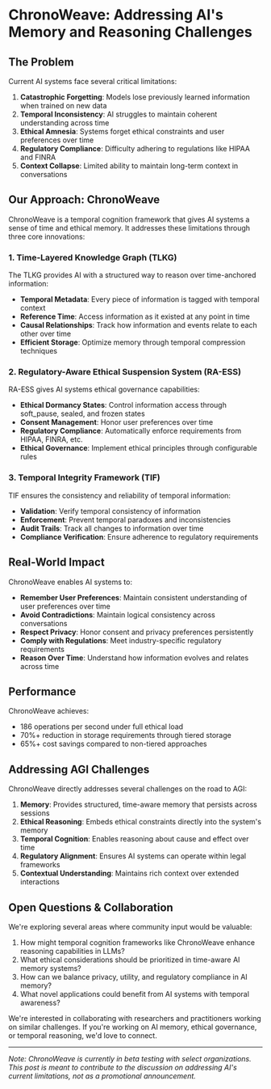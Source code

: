# ChronoWeave: Addressing AI's Memory and Reasoning Challenges

## The Problem

Current AI systems face several critical limitations:

1. **Catastrophic Forgetting**: Models lose previously learned information when trained on new data
2. **Temporal Inconsistency**: AI struggles to maintain coherent understanding across time
3. **Ethical Amnesia**: Systems forget ethical constraints and user preferences over time
4. **Regulatory Compliance**: Difficulty adhering to regulations like HIPAA and FINRA
5. **Context Collapse**: Limited ability to maintain long-term context in conversations

## Our Approach: ChronoWeave

ChronoWeave is a temporal cognition framework that gives AI systems a sense of time and ethical memory. It addresses these limitations through three core innovations:

### 1. Time-Layered Knowledge Graph (TLKG)

The TLKG provides AI with a structured way to reason over time-anchored information:

- **Temporal Metadata**: Every piece of information is tagged with temporal context
- **Reference Time**: Access information as it existed at any point in time
- **Causal Relationships**: Track how information and events relate to each other over time
- **Efficient Storage**: Optimize memory through temporal compression techniques

### 2. Regulatory-Aware Ethical Suspension System (RA-ESS)

RA-ESS gives AI systems ethical governance capabilities:

- **Ethical Dormancy States**: Control information access through soft_pause, sealed, and frozen states
- **Consent Management**: Honor user preferences over time
- **Regulatory Compliance**: Automatically enforce requirements from HIPAA, FINRA, etc.
- **Ethical Governance**: Implement ethical principles through configurable rules

### 3. Temporal Integrity Framework (TIF)

TIF ensures the consistency and reliability of temporal information:

- **Validation**: Verify temporal consistency of information
- **Enforcement**: Prevent temporal paradoxes and inconsistencies
- **Audit Trails**: Track all changes to information over time
- **Compliance Verification**: Ensure adherence to regulatory requirements

## Real-World Impact

ChronoWeave enables AI systems to:

- **Remember User Preferences**: Maintain consistent understanding of user preferences over time
- **Avoid Contradictions**: Maintain logical consistency across conversations
- **Respect Privacy**: Honor consent and privacy preferences persistently
- **Comply with Regulations**: Meet industry-specific regulatory requirements
- **Reason Over Time**: Understand how information evolves and relates across time

## Performance

ChronoWeave achieves:
- 186 operations per second under full ethical load
- 70%+ reduction in storage requirements through tiered storage
- 65%+ cost savings compared to non-tiered approaches

## Addressing AGI Challenges

ChronoWeave directly addresses several challenges on the road to AGI:

1. **Memory**: Provides structured, time-aware memory that persists across sessions
2. **Ethical Reasoning**: Embeds ethical constraints directly into the system's memory
3. **Temporal Cognition**: Enables reasoning about cause and effect over time
4. **Regulatory Alignment**: Ensures AI systems can operate within legal frameworks
5. **Contextual Understanding**: Maintains rich context over extended interactions

## Open Questions & Collaboration

We're exploring several areas where community input would be valuable:

1. How might temporal cognition frameworks like ChronoWeave enhance reasoning capabilities in LLMs?
2. What ethical considerations should be prioritized in time-aware AI memory systems?
3. How can we balance privacy, utility, and regulatory compliance in AI memory?
4. What novel applications could benefit from AI systems with temporal awareness?

We're interested in collaborating with researchers and practitioners working on similar challenges. If you're working on AI memory, ethical governance, or temporal reasoning, we'd love to connect.

---

*Note: ChronoWeave is currently in beta testing with select organizations. This post is meant to contribute to the discussion on addressing AI's current limitations, not as a promotional announcement.*
